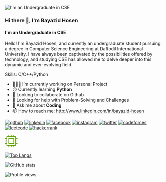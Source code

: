 ![I'm an Undergraduate in CSE](https://pbs.twimg.com/profile_banners/1664512669834153985/1685685988/1080x360)
### Hi there 👋, I'm Bayazid Hosen
#### I'm an Undergraduate in CSE


Hello! I'm Bayazid Hosen, and currently an undergraduate student pursuing a degree in Computer Science Engineering at Daffodil International University. I have always been captivated by the possibilities offered by technology, and studying CSE has allowed me to delve deeper into this dynamic and ever-evolving field.

Skills: C/C++/Python

- 🧑🏻‍💻 I’m currently working on Personal Project 
- 😣 Currently learning **Python** 
- 🔭 Looking to collaborate on Github 
- 🤔 Looking for help with Problem-Solving and Challenges 
- 💬 Ask me about **Coding** 
- 📫 How to reach me: http://www.linkedin.com/in/bayazid-hosen 


[<img src='https://cdn.jsdelivr.net/npm/simple-icons@3.0.1/icons/github.svg' alt='github' height='40'>](https://github.com/bayazid47)  [<img src='https://cdn.jsdelivr.net/npm/simple-icons@3.0.1/icons/linkedin.svg' alt='linkedin' height='40'>](https://www.linkedin.com/in/bayazid-hosen/)  [<img src='https://cdn.jsdelivr.net/npm/simple-icons@3.0.1/icons/facebook.svg' alt='facebook' height='40'>](https://www.facebook.com/bayazid47)  [<img src='https://cdn.jsdelivr.net/npm/simple-icons@3.0.1/icons/instagram.svg' alt='instagram' height='40'>](https://www.instagram.com/bayazidhsn/)  [<img src='https://cdn.jsdelivr.net/npm/simple-icons@3.0.1/icons/twitter.svg' alt='twitter' height='40'>](https://twitter.com/bayazidn47)  [<img src='https://cdn.jsdelivr.net/npm/simple-icons@3.0.1/icons/codeforces.svg' alt='codeforces' height='40'>](https://codeforces.com/profile/iamse7en)  [<img src='https://cdn.jsdelivr.net/npm/simple-icons@3.0.1/icons/leetcode.svg' alt='leetcode' height='40'>](https://leetcode.com/iamse7en/)  [<img src='https://cdn.jsdelivr.net/npm/simple-icons@3.0.1/icons/hackerrank.svg' alt='hackerrank' height='40'>](https://www.hackerrank.com/bayazid47?hr_r=1)  

<a href='https://docs.github.com/en/developers'><img src='https://raw.githubusercontent.com/acervenky/animated-github-badges/master/assets/devbadge.gif' width='40' height='40'></a> 

[![Top Langs](https://github-readme-stats.vercel.app/api/top-langs/?username=bayazid47)](https://github.com/anuraghazra/github-readme-stats)

![GitHub stats](https://github-readme-stats.vercel.app/api?username=bayazid47&show_icons=true)  

![Profile views](https://gpvc.arturio.dev/bayazid47)  
